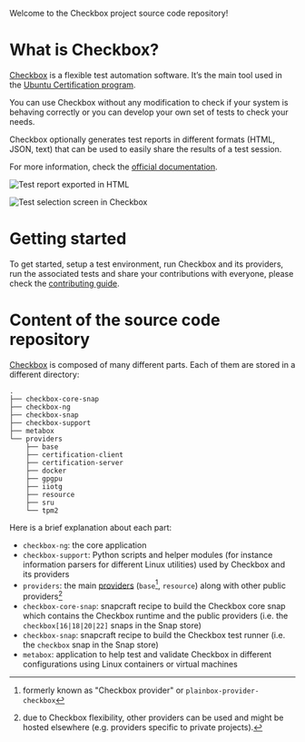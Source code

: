 Welcome to the Checkbox project source code repository!

# What is Checkbox?

[Checkbox] is a flexible test automation software. It’s the main tool used in the [Ubuntu Certification program].

You can use Checkbox without any modification to check if your system is behaving correctly or you can develop your own set of tests to check your needs.

Checkbox optionally generates test reports in different formats (HTML, JSON, text) that can be used to easily share the results of a test session.

For more information, check the [official documentation].

![Test report exported in HTML](checkbox-ng/docs/_images/checkbox-test-report.png)

![Test selection screen in Checkbox](checkbox-ng/docs/_images/checkbox-snappy-3-select-jobs.png)

# Getting started

To get started, setup a test environment, run Checkbox and its providers, run the associated tests and share your contributions with everyone, please check the [contributing guide].


# Content of the source code repository

[Checkbox] is composed of many different parts. Each of them are stored in a different directory:

```
.
├── checkbox-core-snap
├── checkbox-ng
├── checkbox-snap
├── checkbox-support
├── metabox
└── providers
    ├── base
    ├── certification-client
    ├── certification-server
    ├── docker
    ├── gpgpu
    ├── iiotg
    ├── resource
    ├── sru
    └── tpm2
```

Here is a brief explanation about each part:

- `checkbox-ng`: the core application
- `checkbox-support`: Python scripts and helper modules (for instance information parsers for different Linux utilities) used by Checkbox and its providers
- `providers`: the main [providers] (`base`[^1], `resource`) along with other public providers[^2]
- `checkbox-core-snap`: snapcraft recipe to build the Checkbox core snap which contains the Checkbox runtime and the public providers (i.e. the `checkbox[16|18|20|22]` snaps in the Snap store)
- `checkbox-snap`: snapcraft recipe to build the Checkbox test runner (i.e. the `checkbox` snap in the Snap store)
- `metabox`: application to help test and validate Checkbox in different configurations using Linux containers or virtual machines

[Checkbox]: https://checkbox.readthedocs.io/en/latest/
[official documentation]: https://checkbox.readthedocs.io/en/latest/
[contributing guide]: CONTRIBUTING.md
[providers]: https://checkbox.readthedocs.io/en/latest/understanding.html#provider
[Ubuntu Certification program]: https://ubuntu.com/certified
[^1]: formerly known as "Checkbox provider" or `plainbox-provider-checkbox`
[^2]: due to Checkbox flexibility, other providers can be used and might be hosted elsewhere (e.g. providers specific to private projects).
